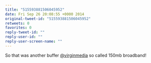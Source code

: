 ```yaml
---
title: "515593881506045952"
date: Fri Sep 26 20:08:55 +0000 2014
original-tweet-id: "515593881506045952"
retweets: 0
favorites: 0
reply-tweet-id: ""
reply-user-id: ""
reply-user-screen-name: ""
---
```

So that was another buffer <a href="https://twitter.com/virginmedia">@virginmedia</a> so called 150mb broadband!

